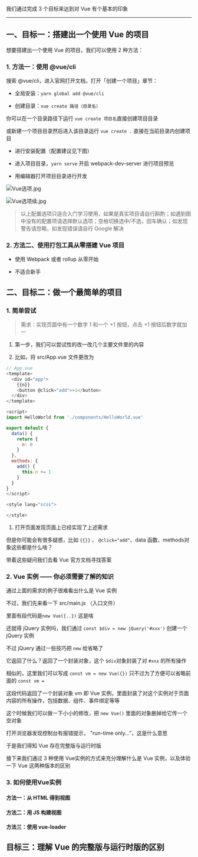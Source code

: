 我们通过完成 3 个目标来达到对 Vue 有个基本的印象

***

## 一、目标一：搭建出一个使用 Vue 的项目

想要搭建出一个使用 Vue 的项目，我们可以使用 2 种方法：

### 1. 方法一：使用 @vue/cli

搜索 @vue/cli，进入官网打开文档，打开「创建一个项目」章节：

- 全局安装：`yarn global add @vue/cli`

- 创建目录：`vue create 路径（目录名）`

你可以在一个目录路径下运行 `vue create 项目名`直接创建项目目录

或新建一个项目目录然后进入该目录运行 `vue create .` 直接在当前目录内创建项目

- 进行安装配置（配置建议见下图）

- 进入项目目录，`yarn serve` 开启 webpack-dev-server 进行项目预览

- 用编辑器打开项目目录进行开发

![Vue选项.jpg](https://i.loli.net/2021/03/08/W1PafdKF9jDM5Eg.jpg)

![Vue选项续.jpg](https://i.loli.net/2021/03/08/diouEyTvecHrFIW.jpg)

> 以上配置选项只适合入门学习使用，如果是真实项目请自行斟酌；如遇到图中没有的配置项请选择默认选项；空格切换选中/不选，回车确认；如发现警告请忽略，如发现错误请自行 Google 解决

### 2. 方法二、使用打包工具从零搭建 Vue 项目

- 使用 Webpack 或者 rollup 从零开始

- 不适合新手

## 二、目标二：做一个最简单的项目

### 1. 简单尝试

> 需求：实现页面中有一个数字 1 和一个 +1 按钮，点击 +1 按钮后数字就加一

1. 第一步，我们可以尝试性的改一改几个主要文件里的内容

2. 比如，将 src/App.vue 文件更改为

```JavaScript
// App.vue
<template>
  <div id="app">
    {{n}}
    <button @click="add">+1</button>
  </div>
</template>

<script>
import HelloWorld from './components/HelloWorld.vue'

export default {
  data() {
    return {
      n: 0
    }
  },
  methods: {
    add() {
      this.n += 1
    }
  }
}
</script>

<style lang="scss">

</style>  
```

1. 打开页面发现页面上已经实现了上述需求

但是你可能会有很多疑惑，比如 `{{}}` 、 `@click="add"`、data 函数、methods对象这些都是什么啥？

带着这些疑问我们去看 Vue 官方文档寻找答案

### 2. Vue 实例 —— 你必须需要了解的知识

通过上面的需求的例子很难看出什么是 Vue 实例

不过，我们先来看一下 src/main.js （入口文件）

里面有段代码是`new Vue({..})` 这是啥

还就得 jQuery 实例吗，我们通过 `const $div = new jQuery('#xxx')` 创建一个 jQuery 实例

不过 jQuery 通过一些技巧把 `new` 给省略了

它返回了什么？返回了一个封装对象，这个 `$div`对象封装了对 `#xxx` 的所有操作

相似的，这里我们可以写成 `const vm = new Vue({})` 只不过为了方便可以省略前面的 `const vm = ` 

这段代码返回了一个封装对象 vm 即 Vue 实例，里面封装了对这个实例对于页面内容的所有操作，包括数据、组件、事件绑定等等

这个时候我们可以做一下小小的修改，把 `new Vue()` 里面的对象删掉给它传一个空对象

打开浏览器发现控制台有报错提示， "run-time only...”，这是什么意思

于是我们得知 Vue 存在完整版与运行时版

接下来我们通过 3 种使用 Vue实例的方式来充分理解什么是 Vue 实例，以及体验一下 Vue 这两种版本的区别

### 3. 如何使用Vue实例
#### 方法一：从 HTML 得到视图


#### 方法二：用 JS 构建视图


#### 方法三：使用 vue-loader


## 目标三：理解 Vue 的完整版与运行时版的区别